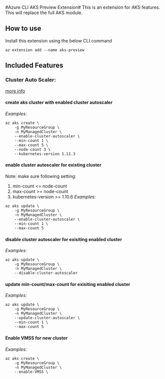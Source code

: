 #Azure CLI AKS Preview Extension#
This is an extension for AKS features. This will replace the full AKS module.

## How to use ##
Install this extension using the below CLI command
```
az extension add --name aks-preview
```

## Included Features
### Cluster Auto Scaler: 
[more info](https://docs.microsoft.com/en-us/azure/aks/autoscaler)


#### create aks cluster with enabled cluster autoscaler 
*Examples:*
```
az aks create \
    -g MyResourceGroup \
    -n MyManagedCluster \
    --enable-cluster-autoscaler \
    --min-count 1 \
    --max-count 5 \
    --node-count 3 \
    --kubernetes-version 1.11.3
```

#### enable cluster autoscaler for existing cluster
Note: make sure following setting:
1. min-count <= node-count 
2. max-count >= node-count
3. kubernetes-version >= 1.10.6
*Examples:*
```
az aks update \
    -g MyResourceGroup \
    -n MyManagedCluster \
    --enable-cluster-autoscaler \
    --min-count 1 \
    --max-count 5
```

#### disable cluster autoscaler for exisiting enabled cluster
*Examples:*
```
az aks update \
    -g MyResourceGroup \
    -n MyManagedCluster \
    --disable-cluster-autoscaler
```

#### update min-count/max-count for exisiting enabled cluster
*Examples:*
```
az aks update \
    -g MyResourceGroup \
    -n MyManagedCluster \
    --update-cluster-autoscaler \
    --min-count 1 \
    --max-count 5
```

#### Enable VMSS for new cluster
*Examples:*
```
az aks create \
    -g MyResourceGroup \
    -n MyManagedCluster \
    --enable-VMSS \
```
